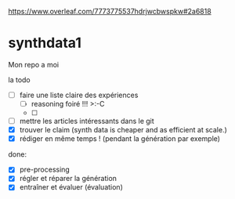 https://www.overleaf.com/7773775537hdrjwcbwspkw#2a6818

# synthdata1
Mon repo a moi

la todo

- [ ] faire une liste claire des expériences
    - [ ] reasoning foiré !!! >:-C
    - [ ]    
- [ ] mettre les articles intéressants dans le git  
- [x] trouver le claim (synth data is cheaper and as efficient at scale.)  
- [x] rédiger en même temps ! (pendant la génération par exemple)   

done:

- [x] pre-processing
- [x] régler et réparer la génération         
- [x] entraîner et évaluer (évaluation) 